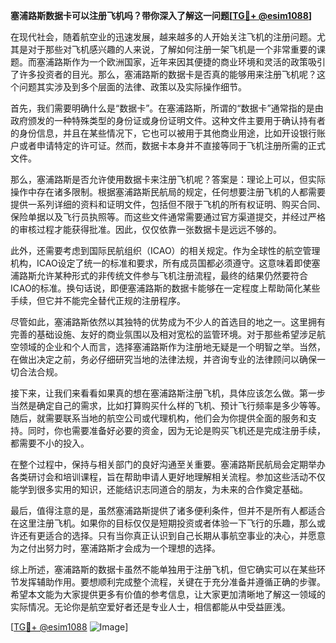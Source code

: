 **塞浦路斯数据卡可以注册飞机吗？带你深入了解这一问题[[TG💪+ @esim1088](https://t.me/s/esim1088)]**

在现代社会，随着航空业的迅速发展，越来越多的人开始关注飞机的注册问题。尤其是对于那些对飞机感兴趣的人来说，了解如何注册一架飞机是一个非常重要的课题。而塞浦路斯作为一个欧洲国家，近年来因其便捷的商业环境和灵活的政策吸引了许多投资者的目光。那么，塞浦路斯的数据卡是否真的能够用来注册飞机呢？这个问题其实涉及到多个层面的法律、政策以及实际操作细节。

首先，我们需要明确什么是“数据卡”。在塞浦路斯，所谓的“数据卡”通常指的是由政府颁发的一种特殊类型的身份证或身份证明文件。这种文件主要用于确认持有者的身份信息，并且在某些情况下，它也可以被用于其他商业用途，比如开设银行账户或者申请特定的许可证。然而，数据卡本身并不直接等同于飞机注册所需的正式文件。

那么，塞浦路斯是否允许使用数据卡来注册飞机呢？答案是：理论上可以，但实际操作中存在诸多限制。根据塞浦路斯民航局的规定，任何想要注册飞机的人都需要提供一系列详细的资料和证明文件，包括但不限于飞机的所有权证明、购买合同、保险单据以及飞行员执照等。而这些文件通常需要通过官方渠道提交，并经过严格的审核过程才能获得批准。因此，仅仅依靠一张数据卡是远远不够的。

此外，还需要考虑到国际民航组织（ICAO）的相关规定。作为全球性的航空管理机构，ICAO设定了统一的标准和要求，所有成员国都必须遵守。这意味着即使塞浦路斯允许某种形式的非传统文件参与飞机注册流程，最终的结果仍然要符合ICAO的标准。换句话说，即便塞浦路斯的数据卡能够在一定程度上帮助简化某些手续，但它并不能完全替代正规的注册程序。

尽管如此，塞浦路斯依然以其独特的优势成为不少人的首选目的地之一。这里拥有完善的基础设施、友好的商业氛围以及相对宽松的监管环境。对于那些希望涉足航空领域的企业和个人而言，选择塞浦路斯作为注册地无疑是一个明智之举。当然，在做出决定之前，务必仔细研究当地的法律法规，并咨询专业的法律顾问以确保一切合法合规。

接下来，让我们来看看如果真的想在塞浦路斯注册飞机，具体应该怎么做。第一步当然是确定自己的需求，比如打算购买什么样的飞机、预计飞行频率是多少等等。随后，就需要联系当地的航空公司或代理机构，他们会为你提供全面的服务和支持。同时，你也需要准备好必要的资金，因为无论是购买飞机还是完成注册手续，都需要不小的投入。

在整个过程中，保持与相关部门的良好沟通至关重要。塞浦路斯民航局会定期举办各类研讨会和培训课程，旨在帮助申请人更好地理解相关流程。参加这些活动不仅能学到很多实用的知识，还能结识志同道合的朋友，为未来的合作奠定基础。

最后，值得注意的是，虽然塞浦路斯提供了诸多便利条件，但并不是所有人都适合在这里注册飞机。如果你的目标仅仅是短期投资或者体验一下飞行的乐趣，那么或许还有更适合的选择。只有当你真正认识到自己长期从事航空事业的决心，并愿意为之付出努力时，塞浦路斯才会成为一个理想的选择。

综上所述，塞浦路斯的数据卡虽然不能单独用于注册飞机，但它确实可以在某些环节发挥辅助作用。要想顺利完成整个流程，关键在于充分准备并遵循正确的步骤。希望本文能为大家提供更多有价值的参考信息，让大家更加清晰地了解这一领域的实际情况。无论你是航空爱好者还是专业人士，相信都能从中受益匪浅。

[[TG💪+ @esim1088](https://t.me/s/esim1088) ![Image](https://i.postimg.cc/4NQfJmqS/Snipaste-2025-05-13-00-14-12.png)]